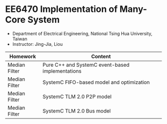 # EE6470 Implementation of Many-Core System
* Department of Electrical Engineering, National Tsing Hua University, Taiwan
* Instructor: Jing-Jia, Liou

Homework|Content
--------|-------
Median Filter| Pure C++ and SystemC event-based implementations
Median Filter| SystemC FIFO-based model and optimization
Median Filter| SystemC TLM 2.0 P2P model
Median Filter| SystemC TLM 2.0 Bus model

